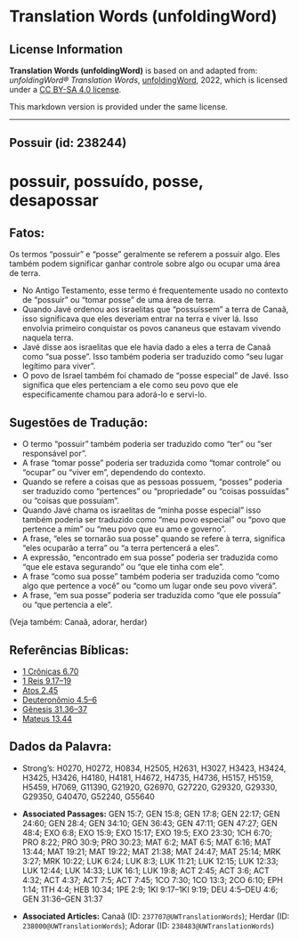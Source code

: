 # Translation Words (unfoldingWord)

## License Information

**Translation Words (unfoldingWord)** is based on and adapted from: _unfoldingWord® Translation Words_, [unfoldingWord](https://unfoldingword.org/utw), 2022, which is licensed under a [CC BY-SA 4.0 license](https://creativecommons.org/licenses/by-sa/4.0/legalcode.en).

This markdown version is provided under the same license.



--------------------------------

## Possuir (id: 238244)

possuir, possuído, posse, desapossar
====================================

Fatos:
------

Os termos “possuir” e “posse” geralmente se referem a possuir algo. Eles também podem significar ganhar controle sobre algo ou ocupar uma área de terra.

* No Antigo Testamento, esse termo é frequentemente usado no contexto de “possuir” ou “tomar posse” de uma área de terra.
* Quando Javé ordenou aos israelitas que “possuíssem” a terra de Canaã, isso significava que eles deveriam entrar na terra e viver lá. Isso envolvia primeiro conquistar os povos cananeus que estavam vivendo naquela terra.
* Javé disse aos israelitas que ele havia dado a eles a terra de Canaã como “sua posse”. Isso também poderia ser traduzido como “seu lugar legítimo para viver”.
* O povo de Israel também foi chamado de “posse especial” de Javé. Isso significa que eles pertenciam a ele como seu povo que ele especificamente chamou para adorá\-lo e servi\-lo.

Sugestões de Tradução:
----------------------

* O termo “possuir” também poderia ser traduzido como “ter” ou “ser responsável por”.
* A frase “tomar posse” poderia ser traduzida como “tomar controle” ou “ocupar” ou “viver em”, dependendo do contexto.
* Quando se refere a coisas que as pessoas possuem, “posses” poderia ser traduzido como “pertences” ou “propriedade” ou “coisas possuídas” ou “coisas que possuíam”.
* Quando Javé chama os israelitas de “minha posse especial” isso também poderia ser traduzido como “meu povo especial” ou “povo que pertence a mim” ou “meu povo que eu amo e governo”.
* A frase, “eles se tornarão sua posse” quando se refere à terra, significa “eles ocuparão a terra” ou “a terra pertencerá a eles”.
* A expressão, “encontrado em sua posse” poderia ser traduzida como “que ele estava segurando” ou “que ele tinha com ele”.
* A frase “como sua posse” também poderia ser traduzida como “como algo que pertence a você” ou “como um lugar onde seu povo viverá”.
* A frase, “em sua posse” poderia ser traduzida como “que ele possuía” ou “que pertencia a ele”.

(Veja também: Canaã, adorar, herdar)

Referências Bíblicas:
---------------------

* [1 Crônicas 6\.70](https://ref.ly/1Chr6:70)
* [1 Reis 9\.17–19](https://ref.ly/1Kgs9:17-1Kgs9:19)
* [Atos 2\.45](https://ref.ly/Acts2:45)
* [Deuteronômio 4\.5–6](https://ref.ly/Deut4:5-Deut4:6)
* [Gênesis 31\.36–37](https://ref.ly/Gen31:36-Gen31:37)
* [Mateus 13\.44](https://ref.ly/Matt13:44)

Dados da Palavra:
-----------------

* Strong’s: H0270, H0272, H0834, H2505, H2631, H3027, H3423, H3424, H3425, H3426, H4180, H4181, H4672, H4735, H4736, H5157, H5159, H5459, H7069, G11390, G21920, G26970, G27220, G29320, G29330, G29350, G40470, G52240, G55640

* **Associated Passages:** GEN 15:7; GEN 15:8; GEN 17:8; GEN 22:17; GEN 24:60; GEN 28:4; GEN 34:10; GEN 36:43; GEN 47:11; GEN 47:27; GEN 48:4; EXO 6:8; EXO 15:9; EXO 15:17; EXO 19:5; EXO 23:30; 1CH 6:70; PRO 8:22; PRO 30:9; PRO 30:23; MAT 6:2; MAT 6:5; MAT 6:16; MAT 13:44; MAT 19:21; MAT 19:22; MAT 21:38; MAT 24:47; MAT 25:14; MRK 3:27; MRK 10:22; LUK 6:24; LUK 8:3; LUK 11:21; LUK 12:15; LUK 12:33; LUK 12:44; LUK 14:33; LUK 16:1; LUK 19:8; ACT 2:45; ACT 3:6; ACT 4:32; ACT 4:37; ACT 7:5; ACT 7:45; 1CO 7:30; 1CO 13:3; 2CO 6:10; EPH 1:14; 1TH 4:4; HEB 10:34; 1PE 2:9; 1KI 9:17–1KI 9:19; DEU 4:5–DEU 4:6; GEN 31:36–GEN 31:37
* **Associated Articles:** Canaã (ID: `237707@UWTranslationWords`); Herdar (ID: `238000@UWTranslationWords`); Adorar (ID: `238483@UWTranslationWords`)

